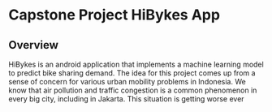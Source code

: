 

# Capstone Project HiBykes App

## Overview

HiBykes is an android application that implements a machine learning model to predict bike sharing demand. The idea for this project comes up from a sense of concern for various urban mobility problems in Indonesia. We know that air pollution and traffic congestion is a common phenomenon in every big city, including in Jakarta. This situation is getting worse ever